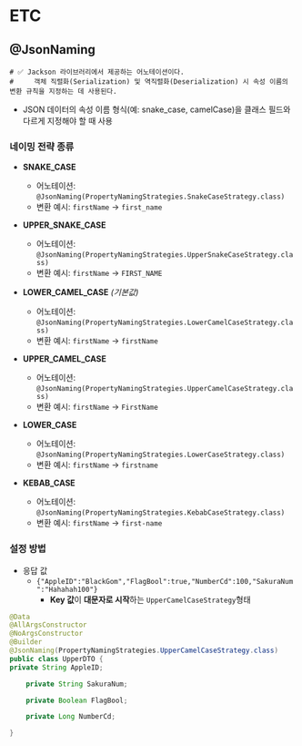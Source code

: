 # ETC 

## @JsonNaming
```properties
# ✅ Jackson 라이브러리에서 제공하는 어노테이션이다.
#     객체 직렬화(Serialization) 및 역직렬화(Deserialization) 시 속성 이름의 변환 규칙을 지정하는 데 사용된다.
```
- JSON 데이터의 속성 이름 형식(예: snake_case, camelCase)을 클래스 필드와 다르게 지정해야 할 때 사용
### 네이밍 전략 종류

- **SNAKE_CASE**
  - 어노테이션: `@JsonNaming(PropertyNamingStrategies.SnakeCaseStrategy.class)`
  - 변환 예시: `firstName` → `first_name`

- **UPPER_SNAKE_CASE**
  - 어노테이션: `@JsonNaming(PropertyNamingStrategies.UpperSnakeCaseStrategy.class)`
  - 변환 예시: `firstName` → `FIRST_NAME`

- **LOWER_CAMEL_CASE** *(기본값)*
  - 어노테이션: `@JsonNaming(PropertyNamingStrategies.LowerCamelCaseStrategy.class)`
  - 변환 예시: `firstName` → `firstName`

- **UPPER_CAMEL_CASE**
  - 어노테이션: `@JsonNaming(PropertyNamingStrategies.UpperCamelCaseStrategy.class)`
  - 변환 예시: `firstName` → `FirstName`

- **LOWER_CASE**
  - 어노테이션: `@JsonNaming(PropertyNamingStrategies.LowerCaseStrategy.class)`
  - 변환 예시: `firstName` → `firstname`

- **KEBAB_CASE**
  - 어노테이션: `@JsonNaming(PropertyNamingStrategies.KebabCaseStrategy.class)`
  - 변환 예시: `firstName` → `first-name`



### 설정 방법
- 응답 값
  - `{"AppleID":"BlackGom","FlagBool":true,"NumberCd":100,"SakuraNum":"Hahahah100"}`
    - **Key 값**이 **대문자로 시작**하는 `UpperCamelCaseStrategy`형태
```java
@Data
@AllArgsConstructor
@NoArgsConstructor
@Builder
@JsonNaming(PropertyNamingStrategies.UpperCamelCaseStrategy.class)
public class UpperDTO {
private String AppleID;

    private String SakuraNum;

    private Boolean FlagBool;

    private Long NumberCd;

}
```